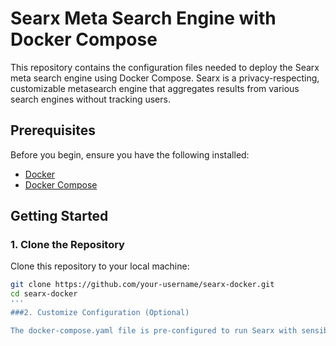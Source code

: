 # Searx Meta Search Engine with Docker Compose

This repository contains the configuration files needed to deploy the Searx meta search engine using Docker Compose. Searx is a privacy-respecting, customizable metasearch engine that aggregates results from various search engines without tracking users.

## Prerequisites

Before you begin, ensure you have the following installed:

- [Docker](https://docs.docker.com/get-docker/)
- [Docker Compose](https://docs.docker.com/compose/install/)

## Getting Started

### 1. Clone the Repository

Clone this repository to your local machine:

```bash
git clone https://github.com/your-username/searx-docker.git
cd searx-docker
'''
###2. Customize Configuration (Optional)

The docker-compose.yaml file is pre-configured to run Searx with sensible defaults. However, you can customize the settings according to your needs. For example, you can modify the SEARXNG_BASE_URL environment variable to reflect your domain.
